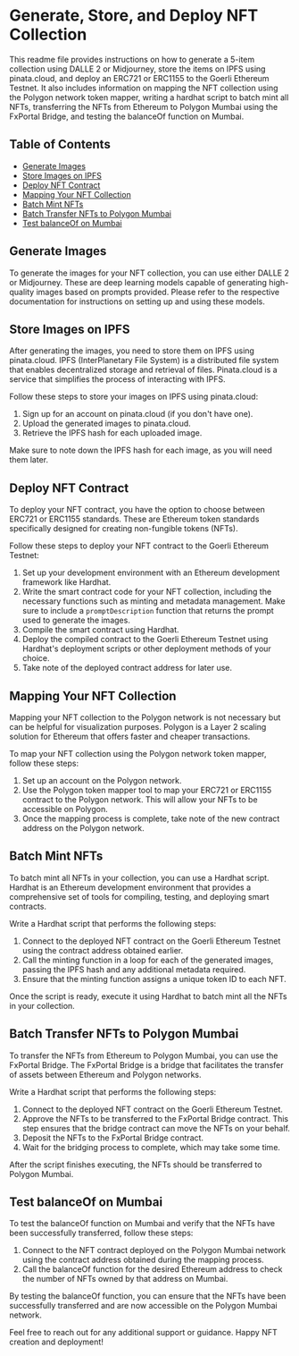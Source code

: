 # Generate, Store, and Deploy NFT Collection

This readme file provides instructions on how to generate a 5-item collection using DALLE 2 or Midjourney, store the items on IPFS using pinata.cloud, and deploy an ERC721 or ERC1155 to the Goerli Ethereum Testnet. It also includes information on mapping the NFT collection using the Polygon network token mapper, writing a hardhat script to batch mint all NFTs, transferring the NFTs from Ethereum to Polygon Mumbai using the FxPortal Bridge, and testing the balanceOf function on Mumbai.

## Table of Contents
- [Generate Images](#generate-images)
- [Store Images on IPFS](#store-images-on-ipfs)
- [Deploy NFT Contract](#deploy-nft-contract)
- [Mapping Your NFT Collection](#mapping-your-nft-collection)
- [Batch Mint NFTs](#batch-mint-nfts)
- [Batch Transfer NFTs to Polygon Mumbai](#batch-transfer-nfts-to-polygon-mumbai)
- [Test balanceOf on Mumbai](#test-balanceof-on-mumbai)

## Generate Images

To generate the images for your NFT collection, you can use either DALLE 2 or Midjourney. These are deep learning models capable of generating high-quality images based on prompts provided. Please refer to the respective documentation for instructions on setting up and using these models.

## Store Images on IPFS

After generating the images, you need to store them on IPFS using pinata.cloud. IPFS (InterPlanetary File System) is a distributed file system that enables decentralized storage and retrieval of files. Pinata.cloud is a service that simplifies the process of interacting with IPFS.

Follow these steps to store your images on IPFS using pinata.cloud:
1. Sign up for an account on pinata.cloud (if you don't have one).
2. Upload the generated images to pinata.cloud.
3. Retrieve the IPFS hash for each uploaded image.

Make sure to note down the IPFS hash for each image, as you will need them later.

## Deploy NFT Contract

To deploy your NFT contract, you have the option to choose between ERC721 or ERC1155 standards. These are Ethereum token standards specifically designed for creating non-fungible tokens (NFTs).

Follow these steps to deploy your NFT contract to the Goerli Ethereum Testnet:
1. Set up your development environment with an Ethereum development framework like Hardhat.
2. Write the smart contract code for your NFT collection, including the necessary functions such as minting and metadata management. Make sure to include a `promptDescription` function that returns the prompt used to generate the images.
3. Compile the smart contract using Hardhat.
4. Deploy the compiled contract to the Goerli Ethereum Testnet using Hardhat's deployment scripts or other deployment methods of your choice.
5. Take note of the deployed contract address for later use.

## Mapping Your NFT Collection

Mapping your NFT collection to the Polygon network is not necessary but can be helpful for visualization purposes. Polygon is a Layer 2 scaling solution for Ethereum that offers faster and cheaper transactions.

To map your NFT collection using the Polygon network token mapper, follow these steps:
1. Set up an account on the Polygon network.
2. Use the Polygon token mapper tool to map your ERC721 or ERC1155 contract to the Polygon network. This will allow your NFTs to be accessible on Polygon.
3. Once the mapping process is complete, take note of the new contract address on the Polygon network.

## Batch Mint NFTs

To batch mint all NFTs in your collection, you can use a Hardhat script. Hardhat is an Ethereum development environment that provides a comprehensive set of tools for compiling, testing, and deploying smart contracts.

Write a Hardhat script that performs the following steps:
1. Connect to the deployed NFT contract on the Goerli Ethereum Testnet using the contract address obtained earlier.
2. Call the minting function in a loop for each of the generated images, passing the IPFS hash and any additional metadata required.
3. Ensure that the minting function assigns a unique token ID to each NFT.

Once the script is ready, execute it using Hardhat to batch mint all the NFTs in your collection.

## Batch Transfer NFTs to Polygon Mumbai

To transfer the NFTs from Ethereum to Polygon Mumbai, you can use the FxPortal Bridge. The FxPortal Bridge is a bridge that facilitates the transfer of assets between Ethereum and Polygon networks.

Write a Hardhat script that performs the following steps:
1. Connect to the deployed NFT contract on the Goerli Ethereum Testnet.
2. Approve the NFTs to be transferred to the FxPortal Bridge contract. This step ensures that the bridge contract can move the NFTs on your behalf.
3. Deposit the NFTs to the FxPortal Bridge contract.
4. Wait for the bridging process to complete, which may take some time.

After the script finishes executing, the NFTs should be transferred to Polygon Mumbai.

## Test balanceOf on Mumbai

To test the balanceOf function on Mumbai and verify that the NFTs have been successfully transferred, follow these steps:
1. Connect to the NFT contract deployed on the Polygon Mumbai network using the contract address obtained during the mapping process.
2. Call the balanceOf function for the desired Ethereum address to check the number of NFTs owned by that address on Mumbai.

By testing the balanceOf function, you can ensure that the NFTs have been successfully transferred and are now accessible on the Polygon Mumbai network.

Feel free to reach out for any additional support or guidance. Happy NFT creation and deployment!
